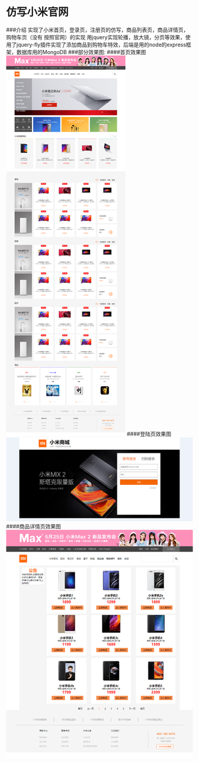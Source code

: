 # 仿写小米官网
###介绍
    实现了小米首页，登录页，注册页的仿写，商品列表页，商品详情页，购物车页（没有 按照官网）的实现
    用jquery实现轮播，放大镜，分页等效果，使用了jquery-fly插件实现了添加商品到购物车特效，后端是用的node的express框架，数据库用的MongoDB
###部分效果图:
####首页效果图
![](https://github.com/G-shitou/xiaomi/blob/master/index.png)
####登陆页效果图
![](https://github.com/G-shitou/xiaomi/blob/master/login.png)
####商品详情页效果图
![](https://github.com/G-shitou/xiaomi/blob/master/product.png)
